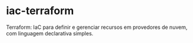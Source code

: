 # iac-terraform
Terraform: IaC para definir e gerenciar recursos em provedores de nuvem, com linguagem declarativa simples.
